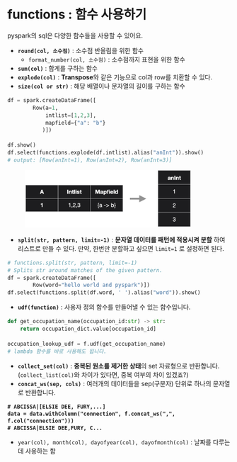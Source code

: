 # functions :  함수 사용하기

pyspark의 sql은 다양한 함수들을 사용할 수 있어요.

* **`round(col, 소수점)`** :  소수점 반올림을 위한 함수
  * `format_number(col, 소수점)` : 소수점까지 표현을 위한 함수
* **`sum(col)`** : 합계를 구하는 함수
* **`explode(col)`** : **Transpose**와 같은 기능으로 col과 row를 치환할 수 있다.
* **`size(col or str)`** : 해당 배열이나 문자열의 길이를 구하는 함수

```python
df = spark.createDataFrame([
        Row(a=1,
            intlist=[1,2,3],
            mapfield={"a": "b"}
           )])

df.show()
df.select(functions.explode(df.intlist).alias("anInt")).show()
# output: [Row(anInt=1), Row(anInt=2), Row(anInt=3)]
```

<figure><img src="../../.gitbook/assets/image (6) (1).png" alt="" width="375"><figcaption></figcaption></figure>

* **`split(str, pattern, limit=-1)`** : **문자열 데이터를 패턴에 적용시켜 분할** 하여 리스트로 만들 수 있다. 만약, 한번만 분할하고 싶으면 `limit=1` 로 설정하면 된다.

```python
# functions.split(str, pattern, limit=-1)
# Splits str around matches of the given pattern.
df = spark.createDataFrame([
        Row(word="hello world and pyspark")])
df.select(functions.split(df.word, ' ').alias("word")).show()
```

* **`udf(function)`** : 사용자 정의 함수를 만들어낼 수 있는 함수입니다.&#x20;

```python
def get_occupation_name(occupation_id:str) -> str:
    return occupation_dict.value[occupation_id]
    
occupation_lookup_udf = f.udf(get_occupation_name)
# lambda 함수를 바로 사용해도 됩니다.
```

* **`collect_set(col)`** : **중복된 원소를 제거한 상태**의 set 자료형으로 반환합니다. (`collect_list(col)`와 차이가 있다면, 중복 여부의 차이 있겠죠?)
* **`concat_ws(sep, cols)`** : 여러개의 데이터들을 sep(구분자) 단위로 하나의 문자열로 반환합니다.

<pre class="language-python"><code class="lang-python"><strong># ABCISSA|[ELSIE DEE, FURY,...]
</strong><strong>data = data.withColumn("connection", f.concat_ws(",", f.col("connection")))
</strong><strong># ABCISSA|ELSIE DEE,FURY, C...
</strong></code></pre>

* `year(col), month(col), dayofyear(col), dayofmonth(col)` : 날짜를 다루는 데 사용하는 함
